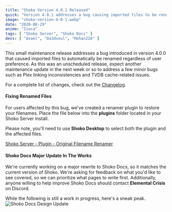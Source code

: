 ```yaml
---
title: "Shoko Version 4.0.1 Released"
quick: "Version 4.0.1 addresses a bug causing imported files to be renamed automatically and includes a plugin to restore original filenames."
image: "shoko-version-4-0-1.webp"
date: "2020-08-29"
anime: "Isuca"
tags: [ "Shoko Server", "Shoko Docs" ]
devs: [ "Avael", "Da3dsoul", "Mohan226" ]
---
```


This small maintenance release addresses a bug introduced in version 4.0.0 that caused imported files to automatically be renamed regardless of user preference. As this was an unscheduled release, expect another maintenance update in the next week or so to address a few minor bugs such as Plex linking inconsistencies and TVDB cache-related issues.

For a complete list of changes, check out the [Changelog](https://docs.shokoanime.com/changelog).

#### Fixing Renamed Files

For users affected by this bug, we've created a renamer plugin to restore your filenames. Place the file below into the **plugins** folder located in your Shoko Server install.

Please note, you'll need to use **Shoko Desktop** to select both the plugin and the affected files.

[Shoko Server - Plugin - Original Filename Renamer](https://shokoanime.com/files/shoko-server/plugins/renamer/Shoko.Plugin.OriginalNameRenamer.zip)

#### Shoko Docs Major Update In The Works

We're currently working on a major rewrite to Shoko Docs, so it matches the current version of Shoko. We're asking for feedback on what you'd like to see covered, so we can prioritize what pages to write first. Additionally, anyone willing to help improve Shoko Docs should contact **Elemental Crisis** on Discord.

While the following is still a work in progress, here's a sneak peak.
![Shoko Docs Design Update](/images/blog/shoko-version-4-0-0-docs.webp)
